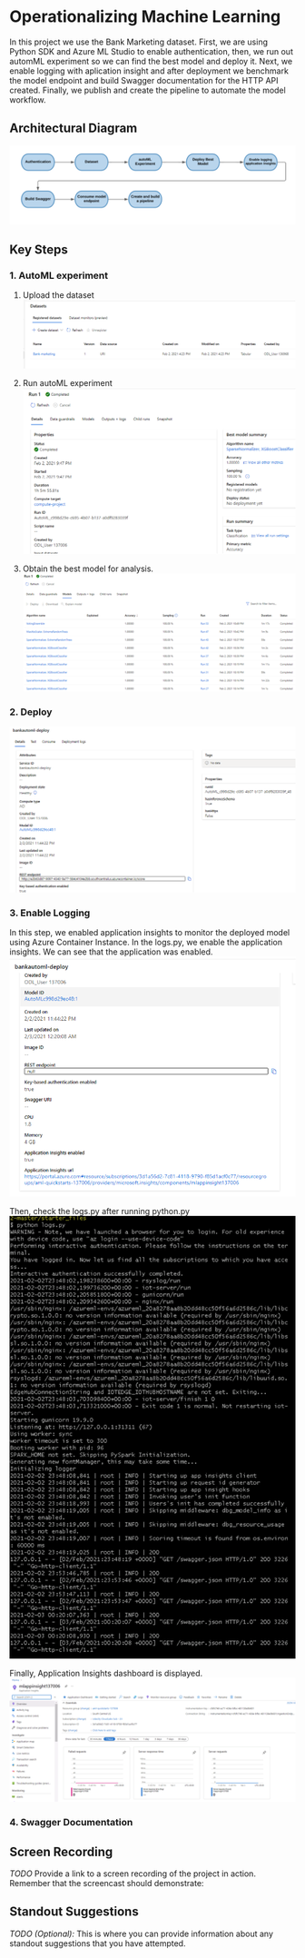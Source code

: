 # Operationalizing Machine Learning
In this project we use the Bank Marketing dataset. First, we are using Python SDK and Azure ML Studio to enable authentication, then, we run out automML experiment so we can find the best model and deploy it. Next, we enable logging with aplication insight and after deployment we benchmark the model endpoint and build Swagger documentation for the HTTP API created. Finally, we publish and create the pipeline to automate the model workflow. 


## Architectural Diagram
![architectdiagram](./flowchart.png) 

## Key Steps
### 1. AutoML experiment
1. Upload the dataset
![dataset](./dataset.PNG) 

2. Run autoML experiment 
![automl-experiment](./automl-experiment.PNG) 

3. Obtain the best model for analysis.
![best-model](./best-model.PNG) 

### 2. Deploy
![deployment](./deployment.PNG) 

### 3. Enable Logging
In this step, we enabled application insights to monitor the deployed model using Azure Container Instance. In the logs.py, we enable the application insights. We can see that the application was enabled.
![app-insights](./app-insights.PNG) 

Then, check the logs.py after running python.py
![logs](./logs.png) 

Finally, Application Insights dashboard is displayed.
![app-dashboard](./app-dashboard.png) 

### 4. Swagger Documentation




## Screen Recording
*TODO* Provide a link to a screen recording of the project in action. Remember that the screencast should demonstrate:

## Standout Suggestions
*TODO (Optional):* This is where you can provide information about any standout suggestions that you have attempted.
